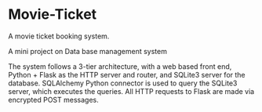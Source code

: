 # Movie-Ticket

A movie ticket booking system.

A mini project on Data base management system

The system follows a 3-tier architecture, with a web based front end, Python + Flask as the HTTP server and router, and SQLite3 server for the database. SQLAlchemy Python connector is used to query the SQLite3 server, which executes the queries. All HTTP requests to Flask are made via encrypted POST messages.

